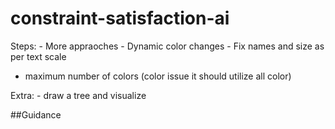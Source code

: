 # constraint-satisfaction-ai


Steps:
    - More appraoches
    - Dynamic color changes
    - Fix names and size as per text scale
- maximum number of colors (color issue it should utilize all color)

Extra:
    - draw a tree and visualize

##Guidance

<!-- https://www.csie.ntu.edu.tw/~d91003/ai/project2/
https://freecontent.manning.com/constraint-satisfaction-problems-in-python/
https://codereview.stackexchange.com/questions/44521/constraint-programming-map-color-problem -->
